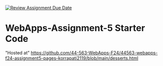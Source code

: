 [![Review Assignment Due Date](https://classroom.github.com/assets/deadline-readme-button-22041afd0340ce965d47ae6ef1cefeee28c7c493a6346c4f15d667ab976d596c.svg)](https://classroom.github.com/a/Fgj5xuSQ)
# WebApps-Assignment-5 Starter Code
"Hosted at" 
https://github.com/44-563-WebApps-F24/44563-webapps-f24-assignment5-pages-korrapati2119/blob/main/desserts.html
